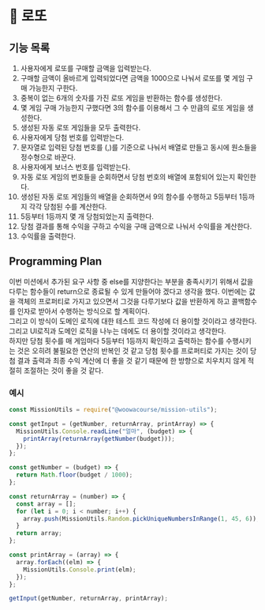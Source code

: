 # 🎰 로또

## 기능 목록

1. 사용자에게 로또를 구매할 금액을 입력받는다.
2. 구매할 금액이 올바르게 입력되었다면 금액을 1000으로 나눠서 로또를 몇 게임 구매 가능한지 구한다.
3. 중복이 없는 6개의 숫자를 가진 로또 게임을 반환하는 함수를 생성한다.
4. 몇 게임 구매 가능한지 구했다면 3의 함수를 이용해서 그 수 만큼의 로또 게임을 생성한다.
5. 생성된 자동 로또 게임들을 모두 출력한다.
6. 사용자에게 당첨 번호를 입력받는다.
7. 문자열로 입력된 당첨 번호를 (,)를 기준으로 나눠서 배열로 만들고 동시에 원소들을 정수형으로 바꾼다.
8. 사용자에게 보너스 번호를 입력받는다.
9. 자동 로또 게임의 번호들을 순회하면서 당첨 번호의 배열에 포함되어 있는지 확인한다.
10. 생성된 자동 로또 게임들의 배열을 순회하면서 9의 함수를 수행하고 5등부터 1등까지 각각 당첨된 수를 계산한다.
11. 5등부터 1등까지 몇 개 당첨되었는지 출력한다.
12. 당첨 결과를 통해 수익을 구하고 수익을 구매 금액으로 나눠서 수익률을 계산한다.
13. 수익률을 출력한다.

## Programming Plan

이번 미션에서 추가된 요구 사항 중 else를 지양한다는 부분을 충족시키기 위해서 값을 다루는 함수들이 return으로 종료될 수 있게 만들어야 겠다고 생각을 했다.
이번에는 값을 객체의 프로퍼티로 가지고 있으면서 그것을 다루기보다 값을 반환하게 하고 콜백함수를 인자로 받아서 수행하는 방식으로 할 계획이다.  
그리고 이 방식이 도메인 로직에 대한 테스트 코드 작성에 더 용이할 것이라고 생각한다.  
그리고 UI로직과 도메인 로직을 나누는 데에도 더 용이할 것이라고 생각한다.  
하지만 당첨 횟수를 매 게임마다 5등부터 1등까지 확인하고 출력하는 함수를 수행시키는 것은 오히려 불필요한 연산의 반복인 것 같고 당첨 횟수를 프로퍼티로 가지는 것이 당첨 결과 출력과 최종 수익 계산에 더 좋을 것 같기 때문에 한 방향으로 치우치지 않게 적절히 조절하는 것이 좋을 것 같다.

### 예시

```javascript
const MissionUtils = require("@woowacourse/mission-utils");

const getInput = (getNumber, returnArray, printArray) => {
  MissionUtils.Console.readLine("얼마", (budget) => {
    printArray(returnArray(getNumber(budget)));
  });
};

const getNumber = (budget) => {
  return Math.floor(budget / 1000);
};

const returnArray = (number) => {
  const array = [];
  for (let i = 0; i < number; i++) {
    array.push(MissionUtils.Random.pickUniqueNumbersInRange(1, 45, 6));
  }
  return array;
};

const printArray = (array) => {
  array.forEach((elm) => {
    MissionUtils.Console.print(elm);
  });
};

getInput(getNumber, returnArray, printArray);
```

